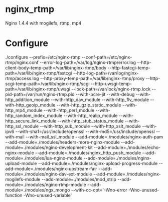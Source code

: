 nginx_rtmp
==========

Nginx  1.4.4 with mogilefs, rtmp, mp4


Configure
==========

./configure --prefix=/etc/nginx-rtmp --conf-path=/etc/nginx-rtmp/nginx.conf --error-log-path=/var/log/nginx-rtmp/error.log --http-client-body-temp-path=/var/lib/nginx-rtmp/body --http-fastcgi-temp-path=/var/lib/nginx-rtmp/fastcgi --http-log-path=/var/log/nginx-rtmp/access.log --http-proxy-temp-path=/var/lib/nginx-rtmp/proxy --http-scgi-temp-path=/var/lib/nginx-rtmp/scgi --http-uwsgi-temp-path=/var/lib/nginx-rtmp/uwsgi --lock-path=/var/lock/nginx-rtmp.lock --pid-path=/var/run/nginx-rtmp.pid --with-pcre-jit --with-debug --with-http_addition_module --with-http_dav_module --with-http_flv_module --with-http_geoip_module --with-http_gzip_static_module --with-http_mp4_module --with-http_perl_module --with-http_random_index_module --with-http_realip_module --with-http_secure_link_module --with-http_stub_status_module --with-http_ssl_module --with-http_sub_module --with-http_xslt_module --with-ipv6 --with-sha1=/usr/include/openssl --with-md5=/usr/include/openssl --with-mail --with-mail_ssl_module --add-module=./modules/nginx-auth-pam --add-module=./modules/headers-more-nginx-module --add-module=./modules/nginx-development-kit --add-module=./modules/echo-nginx-module --add-module=./modules/nginx_http_push_module --add-module=./modules/lua-nginx-module --add-module=./modules/nginx-upload-module --add-module=./modules/nginx-upload-progress-module --add-module=./modules/nginx-upstream-fair --add-module=./modules/nginx-dav-ext-module --add-module=./modules/nginx-mogilefs-module --add-module=./modules/mod_strip --add-module=./modules/nginx-rtmp-module --add-module=./modules/ngx_mongo --with-cc-opt='-Wno-error -Wno-unused-function -Wno-unused-variable'
